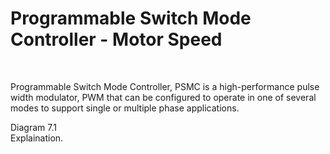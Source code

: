 # Programmable Switch Mode Controller - Motor Speed

<br/>

Programmable Switch Mode Controller, PSMC is a high-performance pulse width modulator, PWM that can be configured to operate in one of several modes to support single or multiple phase applications.
<br/>

Diagram 7.1
<br/>
Explaination.
<br/>
